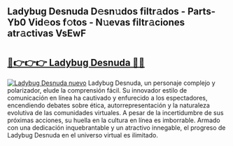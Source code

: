 ## Ladybug Desnuda D𝚎sn𝚞dos filtr𝚊dos - Parts-Yb0 Vid𝚎os f𝚘tos - N𝚞evas filtr𝚊ciones atr𝚊ctivas VsEwF

# <h2><a href="http://mb06yr.tromn.icu/?c=Ladybug+Desnuda">🔗👉👉👉 Ladybug Desnuda 🔗🔗</a></h2>

[![Ladybug Desnuda nuevo](https://i.imgur.com/pEAQMta.gif)](http://mb06yr.tromn.icu/?c=Ladybug+Desnuda)
Ladybug Desnuda, un personaje complejo y polarizador, elude la comprensión fácil. Su innovador estilo de comunicación en línea ha cautivado y enfurecido a los espectadores, encendiendo debates sobre ética, autorrepresentación y la naturaleza evolutiva de las comunidades virtuales. A pesar de la incertidumbre de sus próximas acciones, su huella en la cultura en línea es imborrable. Armado con una dedicación inquebrantable y un atractivo innegable, el progreso de Ladybug Desnuda en el universo virtual es ilimitado.
